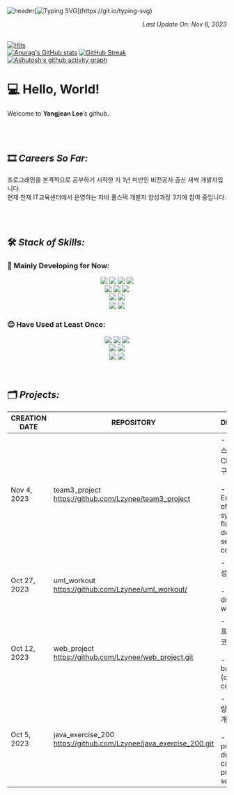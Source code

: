 ![header](https://capsule-render.vercel.app/api?type=waving&color=5c8ebb&text=&animation=twinkling&height=80)[![Typing SVG](https://readme-typing-svg.demolab.com?font=Tourney&weight=500&size=45&duration=3500&pause=3&color=1d467d&center=false&vCenter=false&multiline=true&repeat=true&width=1000&height=100&lines=Posse+vident+et+possunt.)](https://git.io/typing-svg)
*<div align=right> Last Update On: Nov 6, 2023 </div>* <br>

[![Hits](https://hits.seeyoufarm.com/api/count/incr/badge.svg?url=https%3A%2F%2Fgithub.com%2Flzynee%2Fhit-counter&count_bg=%234AC7D5&title_bg=%23555555&icon=&icon_color=%23E7E7E7&title=hits&edge_flat=false)](https://hits.seeyoufarm.com)<br>
[![Anurag's GitHub stats](https://github-readme-stats.vercel.app/api?username=lzynee&hide=contribs&hide_rank=true&theme=shadow_blue&height=195)](https://github.com/anuraghazra/github-readme-stats) 
[![GitHub Streak](https://streak-stats.demolab.com?user=Lzynee&theme=iceberg&hide_border=true&date_format=M%20j%5B%2C%20Y%5D)](https://git.io/streak-stats)
[![Ashutosh's github activity graph](https://github-readme-activity-graph.vercel.app/graph?username=lzynee&theme=github-dark-dimmed)](https://github.com/ashutosh00710/github-readme-activity-graph)

# 💻 Hello, World!

Welcome to **Yangjean Lee**’s github.
<br><br><br><br>



## 🎞️ *Careers So Far:*

프로그래밍을 본격적으로 공부하기 시작한 지 1년 미만인 비전공자 출신 새싹 개발자입니다.<br>
현재 천재 IT교육센터에서 운영하는 자바 풀스택 개발자 양성과정 3기에 참여 중입니다.
<br><br><br><br>



## 🛠️ *Stack of Skills:* 

### 🫡 Mainly Developing for Now:

<div align=center>  
  <img src="https://img.shields.io/badge/java-007396?style=for-the-badge&logo=java&logoColor=white"/>
  <img src="https://img.shields.io/badge/javascript-F7DF1E?style=for-the-badge&logo=javascript&logoColor=black"/>
  <img src="https://img.shields.io/badge/html5-E34F26?style=for-the-badge&logo=html5&logoColor=white"/> 
  <img src="https://img.shields.io/badge/css-1572B6?style=for-the-badge&logo=css3&logoColor=white"/>
  <br>
  <img src="https://img.shields.io/badge/IntelliJ-000000?style=for-the-badge&logo=IntelliJ+Idea&logoColor=white"/>
  <img src="https://img.shields.io/badge/eclipse ide-2c2255?style=for-the-badge&logo=eclipseide&logoColor=white">
  <img src="https://img.shields.io/badge/visual studio code-007acc?style=for-the-badge&logo=visualstudiocode&logoColor=white"/>
  <br>
  <img src="https://img.shields.io/badge/git-F05032?style=for-the-badge&logo=git&logoColor=white">
  <img src="https://img.shields.io/badge/apache tomcat-F8DC75?style=for-the-badge&logo=apachetomcat&logoColor=black">
  <br>
  <img src="https://img.shields.io/badge/mysql-4479A1?style=for-the-badge&logo=mysql&logoColor=white"> 
  <img src="https://img.shields.io/badge/mariaDB-003545?style=for-the-badge&logo=mariaDB&logoColor=white">
  <br>  
</div>


### 😊 Have Used at Least Once:

<div align=center> 
  <img src="https://img.shields.io/badge/python-3776AB?style=for-the-badge&logo=python&logoColor=white"> 
  <img src="https://img.shields.io/badge/dart-0175C2?style=for-the-badge&logo=dart&logoColor=white">  
  <img src="https://img.shields.io/badge/flutter-02569B?style=for-the-badge&logo=flutter&logoColor=white">
  <br>
  <img src="https://img.shields.io/badge/android studio-3DDC84?style=for-the-badge&logo=androidstudio&logoColor=white">
  <img src="https://img.shields.io/badge/Figma-F24E1E?style=for-the-badge&logo=figma&logoColor=white">
  <br>
  <img src="https://img.shields.io/badge/anaconda-44A833?style=for-the-badge&logo=anaconda&logoColor=white">
  <img src="https://img.shields.io/badge/google colab-F9AB00?style=for-the-badge&logo=googlecolab&logoColor=white">  
</div>
<br><br>


## 🗂️ *Projects:*

| CREATION DATE | REPOSITORY | DESCRIPTION | STATUS | SKILL STACKS |
| --- | --- | --- | --- | --- |
| Nov 4, 2023 | team3_project<br>https://github.com/Lzynee/team3_project | - 꽃 배달 서비스 컨셉의 CRUD 시스템 구축 <br><br>- Establishment of CRUD system with flower delivery service concept | <b>*ON GOING*</b> <br>DUE DATE Nov 10, 2023 | <div align=center><img src="https://img.shields.io/badge/java-007396?style=for-the-badge&logo=java&logoColor=white"/> <img src="https://img.shields.io/badge/mariaDB-003545?style=for-the-badge&logo=mariaDB&logoColor=white"> <img src="https://img.shields.io/badge/mysql-4479A1?style=for-the-badge&logo=mysql&logoColor=white"></div> |
| Oct 27, 2023 | uml_workout<br>https://github.com/Lzynee/uml_workout/ | - UML 차트 작성 연습 결과물 <br><br>- UML chart drawing workouts | <b>COMPLETED</b> |  |
| Oct 12, 2023 | web_project<br>https://github.com/Lzynee/web_project.git | - 웹페이지 빌드 프로젝트 (클론코딩) <br><br>- Web page building (clone coding) | <b>*ON GOING*</b> | <div align=center><img src="https://img.shields.io/badge/java-007396?style=for-the-badge&logo=java&logoColor=white"/> <img src="https://img.shields.io/badge/html5-E34F26?style=for-the-badge&logo=html5&logoColor=white"/> <img src="https://img.shields.io/badge/css-1572B6?style=for-the-badge&logo=css3&logoColor=white"/></div> |
| Oct 5, 2023 | java_exercise_200<br>https://github.com/Lzynee/java_exercise_200.git | - 문제 해결 역량 개발을 위한 개인 프로젝트<br><br>- Personal project for developing capability of problem solving | <b>*ON GOING*</b> | <div align=center><img src="https://img.shields.io/badge/java-007396?style=for-the-badge&logo=java&logoColor=white"/></div> |
